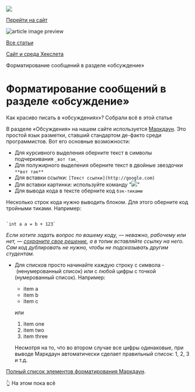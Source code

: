 [![](https://files.carrotquest.app/knowledge-bases-images/logos/64033/1726575914708-nb7xvabz.png)](/)

[Перейти на сайт](https://ru.hexlet.io)

![article image preview]()

[Все статьи](/)

[Сайт и среда Хекслета](/category/4314)

Форматирование сообщений в разделе «обсуждение»

# Форматирование сообщений в разделе «обсуждение»

Как красиво писать в «обсуждениях»? Собрали всё в этой статье

В разделе «Обсуждения» на нашем сайте используется [Маркдаун](http://guides.hexlet.io/markdown/). Это простой язык разметки, ставший стандартом де-факто среди программистов. Вот его основные возможности:

* Для курсивного выделения оберните текст в символы подчеркивания `_вот так_`
* Для полужирного выделения оберните текст в двойные звездочки `**вот так**`
* Для вставки ссылки: `[Текст ссылки](http://google.com)`
* Для вставки картинки: используйте команду "![](https://hexlet.io/icons/default/favicon-196x196.png)"
* Для вывода кода в тексте оберните код ``бэк-тиками``

Несколько строк кода нужно выводить блоком. Для этого оберните код тройными тиками. Например:
`````

`int a a = b + 123`

`````

*Если хотите задать вопрос по вашему коду, — неважно, рабочему или нет, — [сохраните свое решение](https://help.hexlet.io/ru/articles/111135-kod-revyu), а в топик вставляйте ссылку на него. Сам код дублировать не нужно, чтобы не подсказывать другим студентам.*

* Для списков просто начинайте каждую строку с символа - (ненумерованный список) или с любой цифры с точкой (нумерованный список). Например:
  - item a
  - item b
  - item c

  или

  1. item one
  1. item two
  1. item three

  Несмотря на то, что во втором случае все цифры одинаковые, при выводе Маркдаун автоматически сделает правильный список: 1, 2, 3 и т.д.

[Полный список элементов форматирования Маркдаун](https://github.com/adam-p/markdown-here/wiki/Markdown-Cheatsheet).

👆 На этом пока всё
